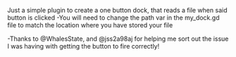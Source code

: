 Just a simple plugin to create a one button dock, that reads a file when said button is clicked
-You will need to change the path var in the my_dock.gd file to match the location where you have stored your file

-Thanks to @WhalesState, and @jss2a98aj for helping me sort out the issue I was having with getting the button to fire correctly!
